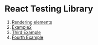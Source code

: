 # React Testing Library

1. [Rendering elements](docs/rendering.md)
2. [Example2](#example2)
3. [Third Example](#third-example)
4. [Fourth Example](#fourth-examplehttpwwwfourthexamplecom)